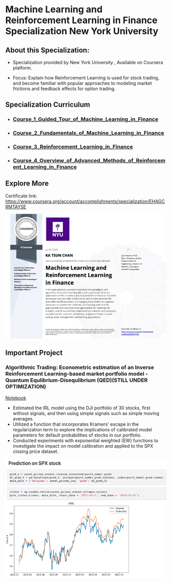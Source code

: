 # Machine Learning and Reinforcement Learning in Finance Specialization New York University
 
## About this Specialization:

+ Specialization provided by New York University , Available on Coursera platform.

+ Focus: Explain how Reinforcement Learning is used for stock trading, and become familiar with popular approaches to modeling market frictions and feedback effects for option trading.  




## Specialization Curriculum
+ ### [Course_1_Guided_Tour_of_Machine_Learning_in_Finance](https://github.com/ktchan33GBC/Machine-Learning-and-Reinforcement-Learning-in-Finance-Specialization-New-York-University/tree/main/Course_1_Guided_Tour_of_Machine_Learning_in_Finance)
+ ### [Course_2_Fundamentals_of_Machine_Learning_in_Finance](https://github.com/ktchan33GBC/Machine-Learning-and-Reinforcement-Learning-in-Finance-Specialization-New-York-University/tree/main/Course_2_Fundamentals_of_Machine_Learning_in_Finance)
+ ### [Course_3_Reinforcement_Learning_in_Finance](https://github.com/ktchan33GBC/Machine-Learning-and-Reinforcement-Learning-in-Finance-Specialization-New-York-University/tree/main/Course_3_Reinforcement_Learning_in_Finance)
+ ### [Course_4_Overview_of_Advanced_Methods_of_Reinforcement_Learning_in_Finance](https://github.com/ktchan33GBC/Machine-Learning-and-Reinforcement-Learning-in-Finance-Specialization-New-York-University/tree/main/Course_4_Overview_of_Advanced_Methods_of_Reinforcement_Learning_in_Finance)

## Explore More
Certificate link: https://www.coursera.org/account/accomplishments/specialization/EHAGCRMTAYSE

![Certificate](https://github.com/ktchan33GBC/Machine-Learning-and-Reinforcement-Learning-in-Finance-Specialization-New-York-University/blob/main/img/Specialization_Certificate_Coursera_Machine%20Learning%20and%20Reinforcement%20Learning%20in%20Finance.jpg)

<!-- USAGE EXAMPLES -->

## Important Project


### Algorithmic Trading: Econometric estimation of an Inverse Reinforcement Learning-based market portfolio model - Quantum Equlibrium-Disequlibrium (QED)(STILL UNDER OPTIMIZATION)
[Notebook](https://github.com/ktchan33GBC/Machine-Learning-and-Reinforcement-Learning-in-Finance-Specialization-New-York-University/blob/main/Course_4_Overview_of_Advanced_Methods_of_Reinforcement_Learning_in_Finance/Proj_QED_DJI_calibration.ipynb)


+ Estimated the IRL model using the DJI portfolio of 30 stocks, first without signals, and then using simple signals such as simple moving averages.
+ Utilized a function that incorporates Kramers' escape in the regularization term to explore the implications of calibrated model parameters for default probabilities of stocks in our portfolio.
+ Conducted experiments with exponential weighted (EW) functions to investigate the impact on model calibration and applied to the SPX closing price dataset.


![Result](https://github.com/ktchan33GBC/Machine-Learning-and-Reinforcement-Learning-in-Finance-Specialization-New-York-University/blob/main/img/result_QED_DJI_calibration.png)


